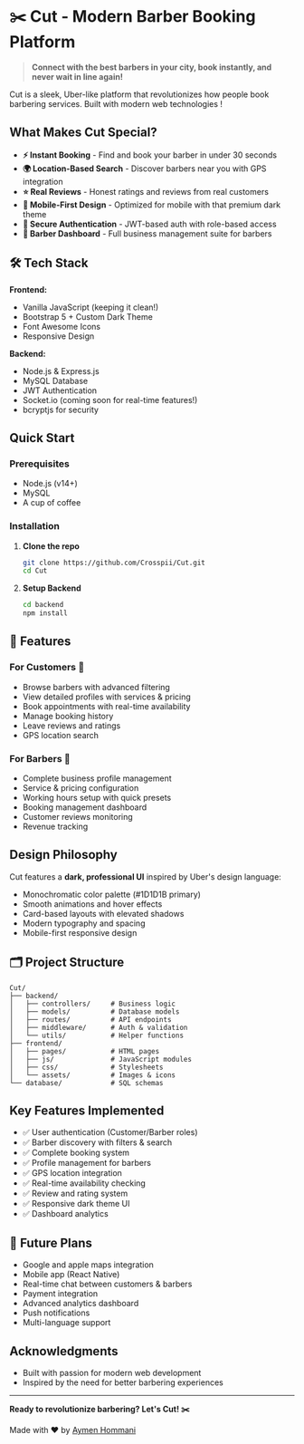 # ✂️ Cut - Modern Barber Booking Platform

> **Connect with the best barbers in your city, book instantly, and never wait in line again!**

Cut is a sleek, Uber-like platform that revolutionizes how people book barbering services. Built with modern web technologies !

## What Makes Cut Special?

- **⚡ Instant Booking** - Find and book your barber in under 30 seconds
- **🌍 Location-Based Search** - Discover barbers near you with GPS integration
- **⭐ Real Reviews** - Honest ratings and reviews from real customers
- **📱 Mobile-First Design** - Optimized for mobile with that premium dark theme
- **🔐 Secure Authentication** - JWT-based auth with role-based access
- **💼 Barber Dashboard** - Full business management suite for barbers

## 🛠️ Tech Stack

**Frontend:**
- Vanilla JavaScript (keeping it clean!)
- Bootstrap 5 + Custom Dark Theme
- Font Awesome Icons
- Responsive Design

**Backend:**
- Node.js & Express.js
- MySQL Database
- JWT Authentication
- Socket.io (coming soon for real-time features!)
- bcryptjs for security

## Quick Start

### Prerequisites
- Node.js (v14+)
- MySQL
- A cup of coffee

### Installation

1. **Clone the repo**
   ```bash
   git clone https://github.com/Crosspii/Cut.git
   cd Cut
   ```

2. **Setup Backend**
   ```bash
   cd backend
   npm install
   ```


## 📱 Features

### For Customers 👥
- Browse barbers with advanced filtering
- View detailed profiles with services & pricing
- Book appointments with real-time availability
- Manage booking history
- Leave reviews and ratings
- GPS location search

### For Barbers 💼
- Complete business profile management
- Service & pricing configuration
- Working hours setup with quick presets
- Booking management dashboard
- Customer reviews monitoring
- Revenue tracking



## Design Philosophy

Cut features a **dark, professional UI** inspired by Uber's design language:
- Monochromatic color palette (#1D1D1B primary)
- Smooth animations and hover effects
- Card-based layouts with elevated shadows
- Modern typography and spacing
- Mobile-first responsive design

## 🗂️ Project Structure

```
Cut/
├── backend/
│   ├── controllers/     # Business logic
│   ├── models/          # Database models
│   ├── routes/          # API endpoints
│   ├── middleware/      # Auth & validation
│   └── utils/           # Helper functions
├── frontend/
│   ├── pages/           # HTML pages
│   ├── js/              # JavaScript modules
│   ├── css/             # Stylesheets
│   └── assets/          # Images & icons
└── database/            # SQL schemas
```

## Key Features Implemented

- ✅ User authentication (Customer/Barber roles)
- ✅ Barber discovery with filters & search
- ✅ Complete booking system
- ✅ Profile management for barbers
- ✅ GPS location integration
- ✅ Real-time availability checking
- ✅ Review and rating system
- ✅ Responsive dark theme UI
- ✅ Dashboard analytics



## 🎯 Future Plans

-  Google and apple maps integration
-  Mobile app (React Native)
-  Real-time chat between customers & barbers
-  Payment integration
-  Advanced analytics dashboard
-  Push notifications
-  Multi-language support


## Acknowledgments

- Built with passion for modern web development
- Inspired by the need for better barbering experiences

---

**Ready to revolutionize barbering? Let's Cut! ✂️**

Made with ❤️ by [Aymen Hommani](https://github.com/Crosspii)